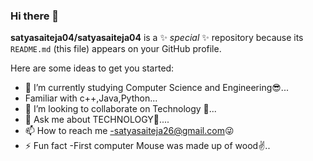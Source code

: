 ### Hi there 👋


**satyasaiteja04/satyasaiteja04** is a ✨ _special_ ✨ repository because its `README.md` (this file) appears on your GitHub profile.

Here are some ideas to get you started:

- 🔭 I’m currently studying Computer Science and Engineering😎...
- Familiar with c++,Java,Python...
- 👯 I’m looking to collaborate on Technology 📱... 
- 💬 Ask me about TECHNOLOGY🧐....
- 📫 How to reach me -satyasaiteja26@gmail.com😜
- ⚡ Fun fact -First computer Mouse was made up of wood✌..

